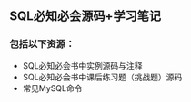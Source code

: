<!--

 * @Description: 
 * @Author: Tjg
 * @Date: 2021-09-14 22:49:42
 * @LastEditTime: 2021-09-16 21:18:39
 * @LastEditors: Please set LastEditors
    -->



## SQL必知必会源码+学习笔记

### 包括以下资源：

- SQL必知必会书中实例源码与注释
- SQL必知必会书中课后练习题（挑战题）源码
- 常见MySQL命令
